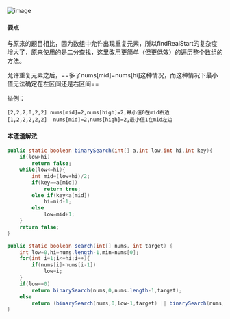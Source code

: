 ![image](http://ww4.sinaimg.cn/large/005CRBrHgw1f8a8z2tx0cj30d8061q32.jpg)

#### 要点
与原来的题目相比，因为数组中允许出现重复元素，所以findRealStart的复杂度增大了，原来使用的是二分查找，这里改用更简单（但更低效）的遍历整个数组的方法。

允许重复元素之后，==多了nums[mid]=nums[hi]这种情况，而这种情况下最小值无法确定在左区间还是右区间==

举例：

    [2,2,2,0,2,2] nums[mid]=2,nums[high]=2,最小值0在mid右边
    [1,2,2,2,2,2]  nums[mid]=2,nums[high]=2,最小值1在mid左边
#### 本渣渣解法
```Java
public static boolean binarySearch(int[] a,int low,int hi,int key){
	if(low>hi)
		return false;
	while(low<=hi){
		int mid=(low+hi)/2;
		if(key==a[mid])
			return true;
		else if(key<a[mid])
			hi=mid-1;
		else
			low=mid+1;
	}
	return false;
}

public static boolean search(int[] nums, int target) {
    int low=0,hi=nums.length-1,min=nums[0];
	for(int i=1;i<=hi;i++){
		if(nums[i]<nums[i-1])
			low=i;
	}
	if(low==0)
		return binarySearch(nums,0,nums.length-1,target);
	else
		return (binarySearch(nums,0,low-1,target) || binarySearch(nums,low,nums.length-1,target) );
}
```